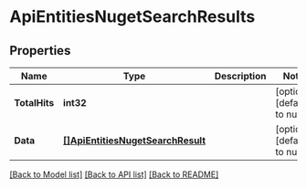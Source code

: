 # ApiEntitiesNugetSearchResults

## Properties
Name | Type | Description | Notes
------------ | ------------- | ------------- | -------------
**TotalHits** | **int32** |  | [optional] [default to null]
**Data** | [**[]ApiEntitiesNugetSearchResult**](API_Entities_Nuget_SearchResult.md) |  | [optional] [default to null]

[[Back to Model list]](../README.md#documentation-for-models) [[Back to API list]](../README.md#documentation-for-api-endpoints) [[Back to README]](../README.md)


